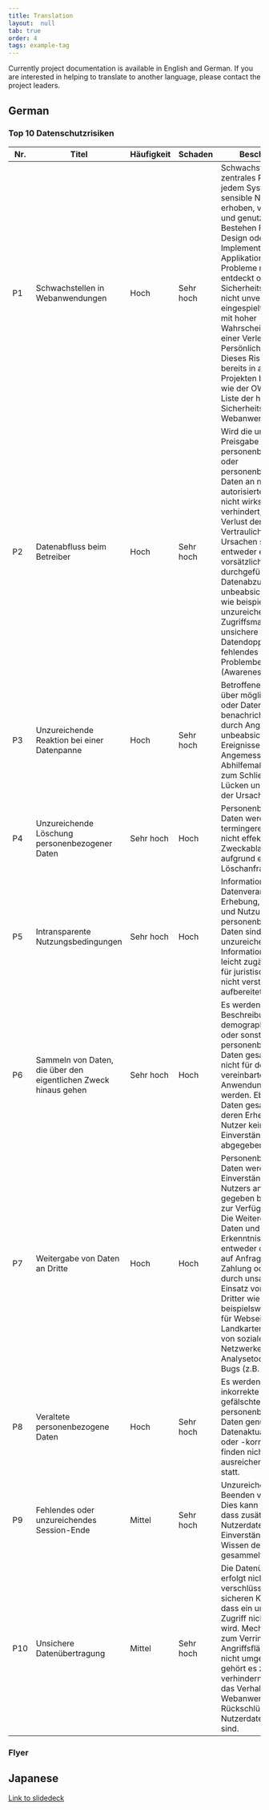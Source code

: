 ```yaml
---
title: Translation
layout:  null
tab: true
order: 4
tags: example-tag
---
```

Currently project documentation is available in English and German. If you are interested in helping to translate to another language, please contact the project leaders.
## German
### Top 10 Datenschutzrisiken

|Nr.|Titel|Häufigkeit|Schaden|Beschreibung|
|---|------|-----|-----|------------------|
|P1 |Schwachstellen in Webanwendungen|Hoch|Sehr hoch|Schwachstellen sind ein zentrales Problem in jedem System, mit dem sensible Nutzerdaten erhoben, verarbeitet und genutzt werden. Bestehen Fehler im Design oder in der Implementierung der Applikation, werden Probleme nicht entdeckt oder Sicherheitspatches nicht unverzüglich eingespielt, führt dies mit hoher Wahrscheinlichkeit zu einer Verletzung des Persönlichkeitsrechts. Dieses Risiko wird bereits in anderen Projekten behandelt, wie der OWASP Top 10 Liste der häufigsten Sicherheitsrisiken für Webanwendungen. 
|P2 |Datenabfluss beim Betreiber|Hoch|Sehr hoch|Wird die unerwünschte Preisgabe personenbezogener oder personenbeziehbarer Daten an nicht autorisierte Personen nicht wirksam verhindert, ist dies ein Verlust der Vertraulichkeit. Ursachen sind entweder ein vorsätzlich durchgeführter Datenabzug oder unbeabsichtigte Fehler wie beispielsweise unzureichendes Zugriffsmanagement, unsichere Datenablage, Datendopplung oder fehlendes Problembewusstsein (Awareness). 
|P3 |Unzureichende Reaktion bei einer Datenpanne|Hoch|Sehr hoch|Betroffene werden nicht über mögliche Pannen oder Datenlecks benachrichtigt, die durch Angriffe oder unbeabsichtigte Ereignisse entstehen. Angemessene Abhilfemaßnahmen zum Schließen der Lücken und Beseitigung der Ursache fehlen. 
|P4 |Unzureichende Löschung personenbezogener Daten|Sehr hoch|Hoch|Personenbezogene Daten werden nicht termingerecht oder nicht effektiv nach Zweckablauf bzw. aufgrund einer Löschanfrage gelöscht.
|P5 |Intransparente Nutzungsbedingungen|Sehr hoch|Hoch| Informationen zur Datenverarbeitung wie Erhebung, Speicherung und Nutzung personenbezogener Daten sind unzureichend. Diese Informationen sind nicht leicht zugänglich oder für juristische Laien nicht verständlich aufbereitet.
|P6 |Sammeln von Daten, die über den eigentlichen Zweck hinaus gehen|Sehr hoch|Hoch|Es werden Beschreibungsdaten, demographische Daten oder sonstige personenbezogene Daten gesammelt, die nicht für den vereinbarten Zweck der Anwendung benötigt werden. Ebenso werden Daten gesammelt, für deren Erhebung der Nutzer keine Einverständniserklärung abgegeben hat.
|P7 |Weitergabe von Daten an Dritte|Hoch|Hoch|Personenbezogene Daten werden ohne Einverständnis des Nutzers an Dritte weiter gegeben bzw. diesen zur Verfügung gestellt. Die Weitergabe von Daten und Erkenntnissen erfolgt entweder direkt oder auf Anfrage, gegen Zahlung oder auch durch unsachgemäßen Einsatz von Diensten Dritter wie beispielsweise Widgets für Webseiten (z.B. Landkarten, Buttons von sozialen Netzwerken), Analysetools oder Web Bugs (z.B. Beacons).
|P8 |Veraltete personenbezogene Daten|Hoch|Sehr hoch|Es werden veraltete, inkorrekte oder gefälschte personenbezogene Daten genutzt. Datenaktualisierungen oder -korrekturen finden nicht in ausreichendem Maße statt.
|P9 |Fehlendes oder unzureichendes Session-Ende|Mittel|Sehr hoch|Unzureichendes Beenden von Sessions. Dies kann dazu führen, dass zusätzliche Nutzerdaten ohne Einverständnis oder Wissen des Nutzers gesammelt werden.
|P10|Unsichere Datenübertragung|Mittel|Sehr hoch|Die Datenübermittlung erfolgt nicht auf verschlüsselten und sicheren Kanälen, so dass ein unautorisierter Zugriff nicht verhindert wird. Mechanismen zum Verringern der Angriffsfläche, werden nicht umgesetzt. Hierzu gehört es zu verhindern, dass durch das Verhalten der Webanwendung Rückschlüsse auf Nutzerdaten möglich sind.

### Flyer

## Japanese
[Link to slidedeck](https://speakerdeck.com/owaspjapan/introducing-owasp-top10-privacy-risks-number-owasp-night-21th)
